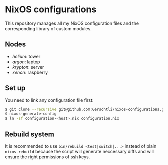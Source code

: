# NixOS configurations

This repository manages all my NixOS configuration files and the corresponding library of custom
modules.

## Nodes

* *helium*: tower
* *argon*: laptop
* *krypton*: server
* *xenon*: raspberry

## Set up

You need to link any configuration file first:
```bash
$ git clone --recursive git@github.com:Gerschtli/nixos-configurations.git /etc/nixos
$ nixos-generate-config
$ ln -sf configuration-<host>.nix configuration.nix
```

## Rebuild system

It is recommended to use `bin/rebuild <test|switch|...>` instead of plain `nixos-rebuild` because
the script will generate neccessary diffs and will ensure the right permissions of ssh keys.
